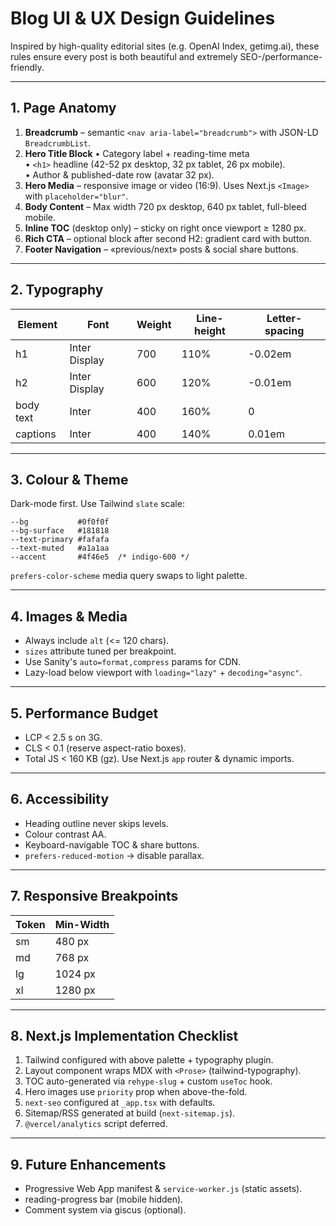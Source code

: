 # Blog UI & UX Design Guidelines

Inspired by high-quality editorial sites (e.g. OpenAI Index, getimg.ai), these rules ensure every post is both beautiful and extremely SEO-/performance-friendly.

---
## 1. Page Anatomy

1. **Breadcrumb** – semantic `<nav aria-label="breadcrumb">` with JSON-LD `BreadcrumbList`.
2. **Hero Title Block**
   • Category label + reading-time meta<br>
   • `<h1>` headline (42-52 px desktop, 32 px tablet, 26 px mobile).<br>
   • Author & published-date row (avatar 32 px).
3. **Hero Media** – responsive image or video (16∶9). Uses Next.js `<Image>` with `placeholder="blur"`.
4. **Body Content** – Max width 720 px desktop, 640 px tablet, full-bleed mobile.
5. **Inline TOC** (desktop only) – sticky on right once viewport ≥ 1280 px.
6. **Rich CTA** – optional block after second H2: gradient card with button.
7. **Footer Navigation** – «previous/next» posts & social share buttons.

---
## 2. Typography

| Element   | Font           | Weight | Line-height | Letter-spacing |
|-----------|----------------|--------|-------------|----------------|
| h1        | Inter Display  | 700    | 110%        | -0.02em        |
| h2        | Inter Display  | 600    | 120%        | -0.01em        |
| body text | Inter          | 400    | 160%        | 0              |
| captions  | Inter          | 400    | 140%        | 0.01em         |

---
## 3. Colour & Theme

Dark-mode first.  Use Tailwind `slate` scale:

```
--bg           #0f0f0f
--bg-surface   #181818
--text-primary #fafafa
--text-muted   #a1a1aa
--accent       #4f46e5  /* indigo-600 */
```
`prefers-color-scheme` media query swaps to light palette.

---
## 4. Images & Media

* Always include `alt` (<= 120 chars).
* `sizes` attribute tuned per breakpoint.
* Use Sanity's `auto=format,compress` params for CDN.
* Lazy-load below viewport with `loading="lazy"` + `decoding="async"`.

---
## 5. Performance Budget

* LCP < 2.5 s on 3G.
* CLS < 0.1 (reserve aspect-ratio boxes).
* Total JS < 160 KB (gz).  Use Next.js `app` router & dynamic imports.

---
## 6. Accessibility

* Heading outline never skips levels.
* Colour contrast AA.
* Keyboard-navigable TOC & share buttons.
* `prefers-reduced-motion` → disable parallax.

---
## 7. Responsive Breakpoints

| Token  | Min-Width |
|--------|-----------|
| sm     | 480 px    |
| md     | 768 px    |
| lg     | 1024 px   |
| xl     | 1280 px   |

---
## 8. Next.js Implementation Checklist

1. Tailwind configured with above palette + typography plugin.
2. Layout component wraps MDX with `<Prose>` (tailwind-typography).
3. TOC auto-generated via `rehype-slug` + custom `useToc` hook.
4. Hero images use `priority` prop when above-the-fold.
5. `next-seo` configured at `_app.tsx` with defaults.
6. Sitemap/RSS generated at build (`next-sitemap.js`).
7. `@vercel/analytics` script deferred.

---
## 9. Future Enhancements

* Progressive Web App manifest & `service-worker.js` (static assets).
* reading-progress bar (mobile hidden).
* Comment system via giscus (optional). 